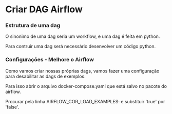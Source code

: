 # Criar DAG Airflow

### Estrutura de uma dag

O sinonimo de uma dag seria um workflow, e uma dag é feita em python.

Para contruir uma dag será necessário desenvolver um código python.

### Configurações - Melhore o Airflow

Como vamos criar nossas próprias dags, vamos fazer uma configuração para desabilitar as dags de exemplos.

Para isso abrir o arquivo docker-compose.yaml que está salvo no pacote do airflow.

Procurar pela linha AIRFLOW_COR_LOAD_EXAMPLES: e substituir 'true' por 'false'.




